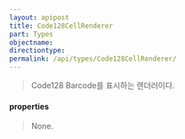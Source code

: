 ```yaml
---
layout: apipost
title: Code128CellRenderer
part: Types
objectname: 
directiontype: 
permalink: /api/types/Code128CellRenderer/
---
```



> Code128 Barcode를 표시하는 렌더러이다.

#### properties

> None.
